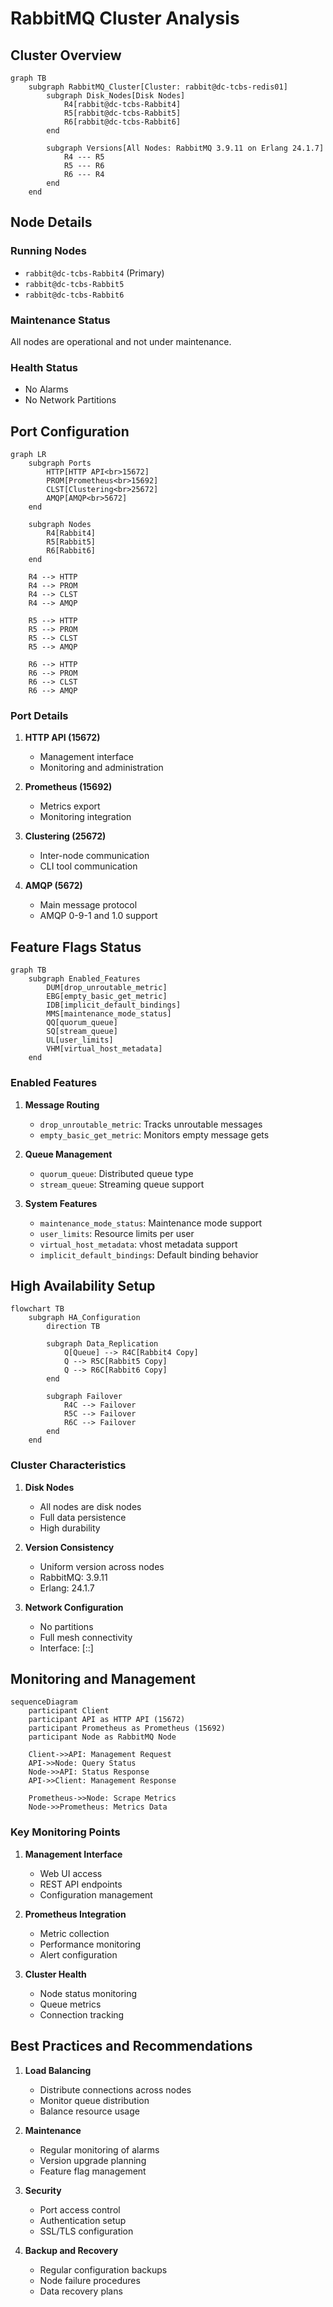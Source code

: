 # RabbitMQ Cluster Analysis

## Cluster Overview

```mermaid
graph TB
    subgraph RabbitMQ_Cluster[Cluster: rabbit@dc-tcbs-redis01]
        subgraph Disk_Nodes[Disk Nodes]
            R4[rabbit@dc-tcbs-Rabbit4]
            R5[rabbit@dc-tcbs-Rabbit5]
            R6[rabbit@dc-tcbs-Rabbit6]
        end
        
        subgraph Versions[All Nodes: RabbitMQ 3.9.11 on Erlang 24.1.7]
            R4 --- R5
            R5 --- R6
            R6 --- R4
        end
    end
```

## Node Details

### Running Nodes
- `rabbit@dc-tcbs-Rabbit4` (Primary)
- `rabbit@dc-tcbs-Rabbit5`
- `rabbit@dc-tcbs-Rabbit6`

### Maintenance Status
All nodes are operational and not under maintenance.

### Health Status
- No Alarms
- No Network Partitions

## Port Configuration

```mermaid
graph LR
    subgraph Ports
        HTTP[HTTP API<br>15672]
        PROM[Prometheus<br>15692]
        CLST[Clustering<br>25672]
        AMQP[AMQP<br>5672]
    end

    subgraph Nodes
        R4[Rabbit4]
        R5[Rabbit5]
        R6[Rabbit6]
    end

    R4 --> HTTP
    R4 --> PROM
    R4 --> CLST
    R4 --> AMQP

    R5 --> HTTP
    R5 --> PROM
    R5 --> CLST
    R5 --> AMQP

    R6 --> HTTP
    R6 --> PROM
    R6 --> CLST
    R6 --> AMQP
```

### Port Details
1. **HTTP API (15672)**
   - Management interface
   - Monitoring and administration

2. **Prometheus (15692)**
   - Metrics export
   - Monitoring integration

3. **Clustering (25672)**
   - Inter-node communication
   - CLI tool communication

4. **AMQP (5672)**
   - Main message protocol
   - AMQP 0-9-1 and 1.0 support

## Feature Flags Status

```mermaid
graph TB
    subgraph Enabled_Features
        DUM[drop_unroutable_metric]
        EBG[empty_basic_get_metric]
        IDB[implicit_default_bindings]
        MMS[maintenance_mode_status]
        QQ[quorum_queue]
        SQ[stream_queue]
        UL[user_limits]
        VHM[virtual_host_metadata]
    end
```

### Enabled Features
1. **Message Routing**
   - `drop_unroutable_metric`: Tracks unroutable messages
   - `empty_basic_get_metric`: Monitors empty message gets

2. **Queue Management**
   - `quorum_queue`: Distributed queue type
   - `stream_queue`: Streaming queue support

3. **System Features**
   - `maintenance_mode_status`: Maintenance mode support
   - `user_limits`: Resource limits per user
   - `virtual_host_metadata`: vhost metadata support
   - `implicit_default_bindings`: Default binding behavior

## High Availability Setup

```mermaid
flowchart TB
    subgraph HA_Configuration
        direction TB
        
        subgraph Data_Replication
            Q[Queue] --> R4C[Rabbit4 Copy]
            Q --> R5C[Rabbit5 Copy]
            Q --> R6C[Rabbit6 Copy]
        end
        
        subgraph Failover
            R4C --> Failover
            R5C --> Failover
            R6C --> Failover
        end
    end
```

### Cluster Characteristics
1. **Disk Nodes**
   - All nodes are disk nodes
   - Full data persistence
   - High durability

2. **Version Consistency**
   - Uniform version across nodes
   - RabbitMQ: 3.9.11
   - Erlang: 24.1.7

3. **Network Configuration**
   - No partitions
   - Full mesh connectivity
   - Interface: [::]

## Monitoring and Management

```mermaid
sequenceDiagram
    participant Client
    participant API as HTTP API (15672)
    participant Prometheus as Prometheus (15692)
    participant Node as RabbitMQ Node
    
    Client->>API: Management Request
    API->>Node: Query Status
    Node->>API: Status Response
    API->>Client: Management Response
    
    Prometheus->>Node: Scrape Metrics
    Node->>Prometheus: Metrics Data
```

### Key Monitoring Points
1. **Management Interface**
   - Web UI access
   - REST API endpoints
   - Configuration management

2. **Prometheus Integration**
   - Metric collection
   - Performance monitoring
   - Alert configuration

3. **Cluster Health**
   - Node status monitoring
   - Queue metrics
   - Connection tracking

## Best Practices and Recommendations

1. **Load Balancing**
   - Distribute connections across nodes
   - Monitor queue distribution
   - Balance resource usage

2. **Maintenance**
   - Regular monitoring of alarms
   - Version upgrade planning
   - Feature flag management

3. **Security**
   - Port access control
   - Authentication setup
   - SSL/TLS configuration

4. **Backup and Recovery**
   - Regular configuration backups
   - Node failure procedures
   - Data recovery plans
